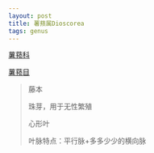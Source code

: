 ```yaml
---
layout: post
title: 薯蓣属Dioscorea
tags: genus    
---
```


[薯蓣科](https://ganlu1994.github.io/2001/03/47薯蓣科Dioscoreaceae/)

[薯蓣目](https://ganlu1994.github.io/2000/02/12薯蓣目Dioscoreales/)

>藤本
>
>珠芽，用于无性繁殖
>
>心形叶
>
>叶脉特点：平行脉+多多少少的横向脉

